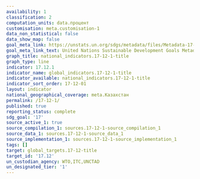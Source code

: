 ```yaml
---
availability: 1
classification: 2
computation_units: data.процент
customisation: meta.customisation-1
data_non_statistical: false
data_show_map: false
goal_meta_link: https://unstats.un.org/sdgs/metadata/files/Metadata-17-12-01.pdf
goal_meta_link_text: United Nations Sustainable Development Goals Metadata (pdf 468kB)
graph_title: national_indicators.17-12-1-title
graph_type: line
indicator: 17.12.1
indicator_name: global_indicators.17-12-1-title
indicator_available: national_indicators.17-12-1-title
indicator_sort_order: 17-12-01
layout: indicator
national_geographical_coverage: meta.Казахстан
permalink: /17-12-1/
published: true
reporting_status: complete
sdg_goal: '17'
source_active_1: true
source_compilation_1: sources.17-12-1-source_compilation_1
source_data_1: sources.17-12-1-source_data_1
source_implementation_1: sources.17-12-1-source_implementation_1
tags: []
target: global_targets.17-12-title
target_id: '17.12'
un_custodian_agency: WTO,ITC,UNCTAD
un_designated_tier: '1'
---
```

